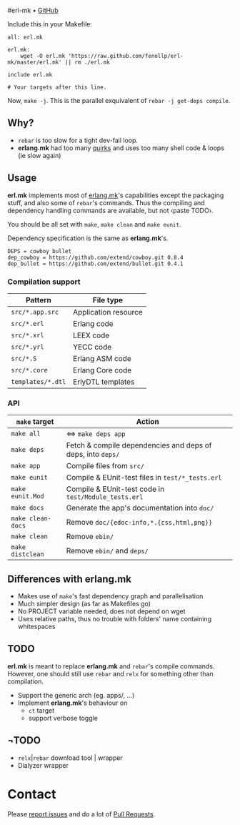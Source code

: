 #erl-mk • [GitHub](//github.com/fenollp/erl-mk)

Include this in your Makefile:
```make
all: erl.mk

erl.mk:
	wget -O erl.mk 'https://raw.github.com/fenollp/erl-mk/master/erl.mk' || rm ./erl.mk

include erl.mk

# Your targets after this line.
```

Now, `make -j`. This is the parallel exquivalent of `rebar -j get-deps compile`.

## Why?
* `rebar` is too slow for a tight dev-fail loop.
* **erlang.mk** had too many [quirks](https://github.com/extend/erlang.mk/issues/21) and uses too many shell code & loops (ie slow again)

## Usage
**erl.mk** implements most of [erlang.mk](https://github.com/extend/erlang.mk)'s capabilities
except the packaging stuff, and also some of `rebar`'s commands.
Thus the compiling and dependency handling commands are available, but not ‹paste TODO›.  

You should be all set with `make`, `make clean` and `make eunit`.

Dependency specification is the same as **erlang.mk**'s.
```make
DEPS = cowboy bullet
dep_cowboy = https://github.com/extend/cowboy.git 0.8.4
dep_bullet = https://github.com/extend/bullet.git 0.4.1
```

### Compilation support
| Pattern           | File type            |
| ----------------- | -------------------- |
| `src/*.app.src`   | Application resource |
| `src/*.erl`       | Erlang code          |
| `src/*.xrl`       | LEEX code            |
| `src/*.yrl`       | YECC code            |
| `src/*.S`         | Erlang ASM code      |
| `src/*.core`      | Erlang Core code     |
| `templates/*.dtl` | ErlyDTL templates    |

### API
| `make` target     | Action                                                      |
| ----------------- | ----------------------------------------------------------- |
| `make all`        | ⇔ `make deps app`                                           |
| `make deps`       | Fetch & compile dependencies and deps of deps, into `deps/` |
| `make app`        | Compile files from `src/` | `templates/`                    |
| `make eunit`      | Compile & EUnit-test files in `test/*_tests.erl`            |
| `make eunit.Mod`  | Compile & EUnit-test code in `test/Module_tests.erl`        |
| `make docs`       | Generate the app's documentation into `doc/`                |
| `make clean-docs` | Remove `doc/{edoc-info,*.{css,html,png}}`                   |
| `make clean`      | Remove `ebin/`                                              |
| `make distclean`  | Remove `ebin/` and `deps/`                                  |

## Differences with erlang.mk
* Makes use of `make`'s fast dependency graph and parallelisation
* Much simpler design (as far as Makefiles go)
* No PROJECT variable needed, does not depend on wget
* Uses relative paths, thus no trouble with folders' name containing whitespaces

## TODO
**erl.mk** is meant to replace **erlang.mk** and `rebar`'s compile commands. However, one should still use `rebar` and `relx` for something other than compilation.
* Support the generic arch (eg. apps/, …)
* Implement **erlang.mk**'s behaviour on
	* `ct` target
	* support verbose toggle

## ¬TODO
* `relx`|`rebar` download tool | wrapper
* Dialyzer wrapper

# Contact
Please [report issues](https://github.com/fenollp/erl-mk/issues) and do a lot of [Pull Requests](https://github.com/fenollp/erl-mk/pulls).
